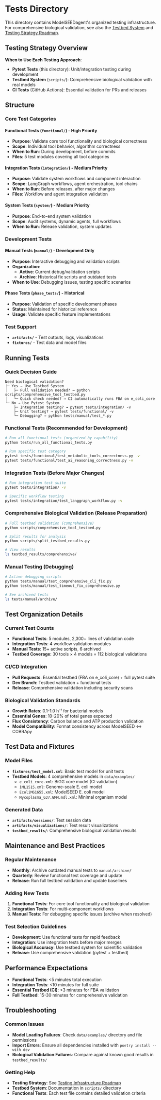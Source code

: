 # Tests Directory

This directory contains ModelSEEDagent's organized testing infrastructure. For comprehensive biological validation, see also the [Testbed System](../scripts/) and [Testing Strategy Roadmap](../docs/development/testing-infrastructure-roadmap.md).

## Testing Strategy Overview

**When to Use Each Testing Approach**:

- **Pytest Tests** (this directory): Unit/integration testing during development
- **Testbed System** (`scripts/`): Comprehensive biological validation with real models
- **CI Tests** (GitHub Actions): Essential validation for PRs and releases

## Structure

### **Core Test Categories**

#### **Functional Tests** (`functional/`) - High Priority
- **Purpose**: Validate core tool functionality and biological correctness
- **Scope**: Individual tool behavior, algorithm correctness
- **When to Run**: During development, before commits
- **Files**: 5 test modules covering all tool categories

#### **Integration Tests** (`integration/`) - Medium Priority
- **Purpose**: Validate system workflows and component interaction
- **Scope**: LangGraph workflows, agent orchestration, tool chains
- **When to Run**: Before releases, after major changes
- **Files**: Workflow and agent integration validation

#### **System Tests** (`system/`) - Medium Priority
- **Purpose**: End-to-end system validation
- **Scope**: Audit systems, dynamic agents, full workflows
- **When to Run**: Release validation, system updates

### **Development Tests**

#### **Manual Tests** (`manual/`) - Development Only
- **Purpose**: Interactive debugging and validation scripts
- **Organization**:
  - **Active**: Current debug/validation scripts
  - **Archive**: Historical fix scripts and outdated tests
- **When to Use**: Debugging issues, testing specific scenarios

#### **Phase Tests** (`phase_tests/`) - Historical
- **Purpose**: Validation of specific development phases
- **Status**: Maintained for historical reference
- **Usage**: Validate specific feature implementations

### **Test Support**
- **`artifacts/`** - Test outputs, logs, visualizations
- **`fixtures/`** - Test data and model files

## Running Tests

### Quick Decision Guide

```
Need biological validation?
├─ Yes → Use Testbed System
│   ├─ Full validation needed? → python scripts/comprehensive_tool_testbed.py
│   └─ Quick check needed? → CI automatically runs FBA on e_coli_core
└─ No → Use Pytest System
    ├─ Integration testing? → pytest tests/integration/ -v
    ├─ Unit testing? → pytest tests/functional/ -v
    └─ Debugging? → python tests/manual/test_*.py
```

### Functional Tests (Recommended for Development)
```bash
# Run all functional tests (organized by capability)
python tests/run_all_functional_tests.py

# Run specific test category
pytest tests/functional/test_metabolic_tools_correctness.py -v
pytest tests/functional/test_ai_reasoning_correctness.py -v
```

### Integration Tests (Before Major Changes)
```bash
# Run integration test suite
pytest tests/integration/ -v

# Specific workflow testing
pytest tests/integration/test_langgraph_workflow.py -v
```

### Comprehensive Biological Validation (Release Preparation)
```bash
# Full testbed validation (comprehensive)
python scripts/comprehensive_tool_testbed.py

# Split results for analysis
python scripts/split_testbed_results.py

# View results
ls testbed_results/comprehensive/
```

### Manual Testing (Debugging)
```bash
# Active debugging scripts
python tests/manual/test_comprehensive_cli_fix.py
python tests/manual/test_timeout_fix_comprehensive.py

# See archived tests
ls tests/manual/archive/
```

## Test Organization Details

### **Current Test Counts**
- **Functional Tests**: 5 modules, 2,300+ lines of validation code
- **Integration Tests**: 4 workflow validation modules
- **Manual Tests**: 15+ active scripts, 6 archived
- **Testbed Coverage**: 30 tools × 4 models = 112 biological validations

### **CI/CD Integration**
- **Pull Requests**: Essential testbed (FBA on e_coli_core) + full pytest suite
- **Dev Branch**: Testbed validation + functional tests
- **Release**: Comprehensive validation including security scans

### **Biological Validation Standards**
- **Growth Rates**: 0.1-1.0 h⁻¹ for bacterial models
- **Essential Genes**: 10-20% of total genes expected
- **Flux Consistency**: Carbon balance and ATP production validation
- **Model Compatibility**: Format consistency across ModelSEED ↔ COBRApy

## Test Data and Fixtures

### **Model Files**
- **`fixtures/test_model.xml`**: Basic test model for unit tests
- **Testbed Models**: 4 comprehensive models in `data/examples/`
  - `e_coli_core.xml`: BiGG core model (CI validation)
  - `iML1515.xml`: Genome-scale E. coli model
  - `EcoliMG1655.xml`: ModelSEED E. coli model
  - `Mycoplasma_G37.GMM.mdl.xml`: Minimal organism model

### **Generated Data**
- **`artifacts/sessions/`**: Test session data
- **`artifacts/visualizations/`**: Test result visualizations
- **`testbed_results/`**: Comprehensive biological validation results

## Maintenance and Best Practices

### **Regular Maintenance**
- **Monthly**: Archive outdated manual tests to `manual/archive/`
- **Quarterly**: Review functional test coverage and update
- **Release**: Run full testbed validation and update baselines

### **Adding New Tests**
1. **Functional Tests**: For core tool functionality and biological validation
2. **Integration Tests**: For multi-component workflows
3. **Manual Tests**: For debugging specific issues (archive when resolved)

### **Test Selection Guidelines**
- **Development**: Use functional tests for rapid feedback
- **Integration**: Use integration tests before major merges
- **Biological Accuracy**: Use testbed system for scientific validation
- **Release**: Use comprehensive validation (pytest + testbed)

## Performance Expectations

- **Functional Tests**: <5 minutes total execution
- **Integration Tests**: <10 minutes for full suite
- **Essential Testbed (CI)**: <3 minutes for FBA validation
- **Full Testbed**: 15-30 minutes for comprehensive validation

## Troubleshooting

### **Common Issues**
- **Model Loading Failures**: Check `data/examples/` directory and file permissions
- **Import Errors**: Ensure all dependencies installed with `poetry install --with dev`
- **Biological Validation Failures**: Compare against known good results in `testbed_results/`

### **Getting Help**
- **Testing Strategy**: See [Testing Infrastructure Roadmap](../docs/development/testing-infrastructure-roadmap.md)
- **Testbed System**: Documentation in `scripts/` directory
- **Functional Tests**: Each test file contains detailed validation criteria
